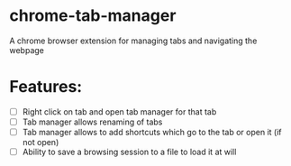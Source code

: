 # chrome-tab-manager

A chrome browser extension for managing tabs and navigating the webpage

# Features:

- [ ] Right click on tab and open tab manager for that tab
- [ ] Tab manager allows renaming of tabs
- [ ] Tab manager allows to add shortcuts which go to the tab or open it (if not open)
- [ ] Ability to save a browsing session to a file to load it at will
